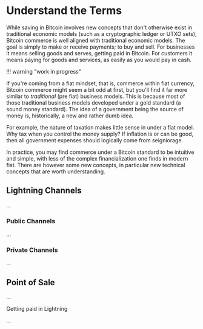 <!--
Lord Jesus Christ
Son of God
Have mercy on me, a sinner
-->

# Understand the Terms

While saving in Bitcoin involves
 new concepts
 that don't otherwise exist in
 traditional economic models
 (such as a cryptographic ledger or UTXO sets),
 Bitcoin commerce 
 is well aligned with
 traditional economic models.
The goal is simply to make
 or receive payments;
 to buy and sell.
For businesses it means
 selling goods and serves,
 getting paid in Bitcoin.
For customers it means
 paying for goods and services,
 as easily as you would
 pay in cash.



!!! warning "work in progress"

If you're coming from a fiat mindset,
 that is, commerce within fiat currency,
 Bitcoin commerce might seem a bit odd at first,
 but you'll
 find it far more similar
 to *traditional* (pre fiat)
 business models.
This is because most of those traditional
 business models developed under a gold
 standard (a sound money standard).
The idea of a government being the source
 of money is, historically, a new and rather
 dumb idea.

For example, the nature of taxation
 makes little sense
 in under a fiat model.
Why tax when you control the money supply?
If inflation is or can be good, then all
 government expenses should logically come
 from seigniorage.

In practice, you may find commerce
 under a Bitcoin standard to be
 intuitive and simple, with less of the complex
 financialization one finds in modern fiat.
There are however some new concepts,
 in particular new technical concepts
 that are worth understanding.



## Lightning Channels

...


### Public Channels

...


### Private Channels 

...








## Point of Sale

...







Getting paid in Lightning

...





